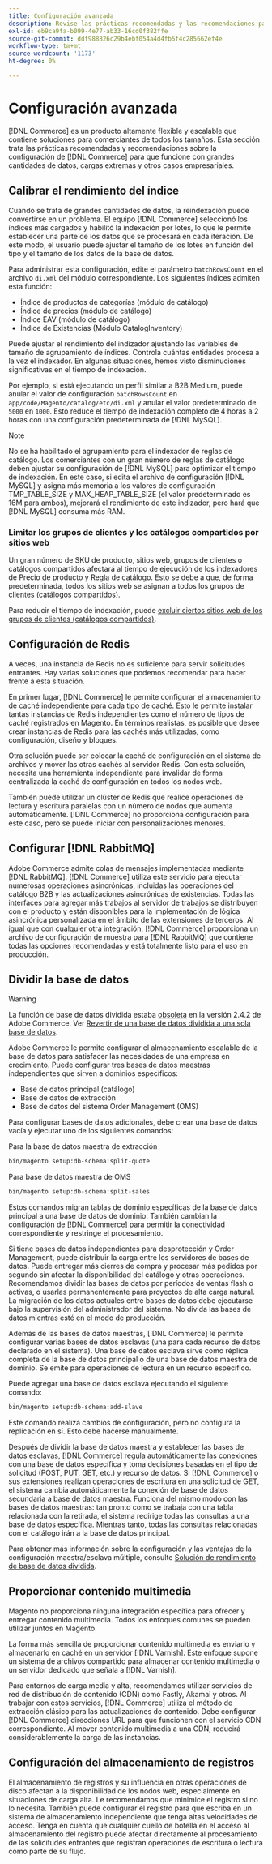 ```yaml
---
title: Configuración avanzada
description: Revise las prácticas recomendadas y las recomendaciones para sistemas de grandes empresas diseñados para procesar grandes volúmenes de datos.
exl-id: eb9ca9fa-b099-4e77-ab33-16cd0f382ffe
source-git-commit: ddf988826c29b4ebf054a4d4fb5f4c285662ef4e
workflow-type: tm+mt
source-wordcount: '1173'
ht-degree: 0%

---
```


# Configuración avanzada

[!DNL Commerce] es un producto altamente flexible y escalable que contiene soluciones para comerciantes de todos los tamaños. Esta sección trata las prácticas recomendadas y recomendaciones sobre la configuración de [!DNL Commerce] para que funcione con grandes cantidades de datos, cargas extremas y otros casos empresariales.

## Calibrar el rendimiento del índice

Cuando se trata de grandes cantidades de datos, la reindexación puede convertirse en un problema. El equipo [!DNL Commerce] seleccionó los índices más cargados y habilitó la indexación por lotes, lo que le permite establecer una parte de los datos que se procesará en cada iteración. De este modo, el usuario puede ajustar el tamaño de los lotes en función del tipo y el tamaño de los datos de la base de datos.

Para administrar esta configuración, edite el parámetro `batchRowsCount` en el archivo `di.xml` del módulo correspondiente. Los siguientes índices admiten esta función:

* Índice de productos de categorías (módulo de catálogo)
* Índice de precios (módulo de catálogo)
* Índice EAV (módulo de catálogo)
* Índice de Existencias (Módulo CatalogInventory)

Puede ajustar el rendimiento del indizador ajustando las variables de tamaño de agrupamiento de índices. Controla cuántas entidades procesa a la vez el indexador. En algunas situaciones, hemos visto disminuciones significativas en el tiempo de indexación.

Por ejemplo, si está ejecutando un perfil similar a B2B Medium, puede anular el valor de configuración `batchRowsCount` en `app/code/Magento/catalog/etc/di.xml` y anular el valor predeterminado de `5000` en `1000`. Esto reduce el tiempo de indexación completo de 4 horas a 2 horas con una configuración predeterminada de [!DNL MySQL].

>[!NOTE]
>
>No se ha habilitado el agrupamiento para el indexador de reglas de catálogo. Los comerciantes con un gran número de reglas de catálogo deben ajustar su configuración de [!DNL MySQL] para optimizar el tiempo de indexación. En este caso, si edita el archivo de configuración [!DNL MySQL] y asigna más memoria a los valores de configuración TMP_TABLE_SIZE y MAX_HEAP_TABLE_SIZE (el valor predeterminado es 16M para ambos), mejorará el rendimiento de este indizador, pero hará que [!DNL MySQL] consuma más RAM.

### Limitar los grupos de clientes y los catálogos compartidos por sitios web

Un gran número de SKU de producto, sitios web, grupos de clientes o catálogos compartidos afectará al tiempo de ejecución de los indexadores de Precio de producto y Regla de catálogo. Esto se debe a que, de forma predeterminada, todos los sitios web se asignan a todos los grupos de clientes (catálogos compartidos).

Para reducir el tiempo de indexación, puede [excluir ciertos sitios web de los grupos de clientes (catálogos compartidos)](https://developer.adobe.com/commerce/php/development/components/indexing/optimization/#customer-group-limitations-by-websites).

## Configuración de Redis

A veces, una instancia de Redis no es suficiente para servir solicitudes entrantes. Hay varias soluciones que podemos recomendar para hacer frente a esta situación.

En primer lugar, [!DNL Commerce] le permite configurar el almacenamiento de caché independiente para cada tipo de caché. Esto le permite instalar tantas instancias de Redis independientes como el número de tipos de caché registrados en Magento. En términos realistas, es posible que desee crear instancias de Redis para las cachés más utilizadas, como configuración, diseño y bloques.

Otra solución puede ser colocar la caché de configuración en el sistema de archivos y mover las otras cachés al servidor Redis. Con esta solución, necesita una herramienta independiente para invalidar de forma centralizada la caché de configuración en todos los nodos web.

También puede utilizar un clúster de Redis que realice operaciones de lectura y escritura paralelas con un número de nodos que aumenta automáticamente. [!DNL Commerce] no proporciona configuración para este caso, pero se puede iniciar con personalizaciones menores.

## Configurar [!DNL RabbitMQ]

Adobe Commerce admite colas de mensajes implementadas mediante [!DNL RabbitMQ]. [!DNL Commerce] utiliza este servicio para ejecutar numerosas operaciones asincrónicas, incluidas las operaciones del catálogo B2B y las actualizaciones asincrónicas de existencias. Todas las interfaces para agregar más trabajos al servidor de trabajos se distribuyen con el producto y están disponibles para la implementación de lógica asincrónica personalizada en el ámbito de las extensiones de terceros. Al igual que con cualquier otra integración, [!DNL Commerce] proporciona un archivo de configuración de muestra para [!DNL RabbitMQ] que contiene todas las opciones recomendadas y está totalmente listo para el uso en producción.

## Dividir la base de datos

>[!WARNING]
>
>La función de base de datos dividida estaba [obsoleta](https://community.magento.com/t5/Magento-DevBlog/Deprecation-of-Split-Database-in-Magento-Commerce/ba-p/465187) en la versión 2.4.2 de Adobe Commerce. Ver [Revertir de una base de datos dividida a una sola base de datos](../configuration/storage/revert-split-database.md).

Adobe Commerce le permite configurar el almacenamiento escalable de la base de datos para satisfacer las necesidades de una empresa en crecimiento. Puede configurar tres bases de datos maestras independientes que sirven a dominios específicos:

* Base de datos principal (catálogo)
* Base de datos de extracción
* Base de datos del sistema Order Management (OMS)

Para configurar bases de datos adicionales, debe crear una base de datos vacía y ejecutar uno de los siguientes comandos:

Para la base de datos maestra de extracción

```bash
bin/magento setup:db-schema:split-quote
```

Para base de datos maestra de OMS

```bash
bin/magento setup:db-schema:split-sales
```

Estos comandos migran tablas de dominio específicas de la base de datos principal a una base de datos de dominio. También cambian la configuración de [!DNL Commerce] para permitir la conectividad correspondiente y restringe el procesamiento.

Si tiene bases de datos independientes para desprotección y Order Management, puede distribuir la carga entre los servidores de bases de datos. Puede entregar más cierres de compra y procesar más pedidos por segundo sin afectar la disponibilidad del catálogo y otras operaciones. Recomendamos dividir las bases de datos por períodos de ventas flash o activas, o usarlas permanentemente para proyectos de alta carga natural. La migración de los datos actuales entre bases de datos debe ejecutarse bajo la supervisión del administrador del sistema.  No divida las bases de datos mientras esté en el modo de producción.

Además de las bases de datos maestras, [!DNL Commerce] le permite configurar varias bases de datos esclavas (una para cada recurso de datos declarado en el sistema). Una base de datos esclava sirve como réplica completa de la base de datos principal o de una base de datos maestra de dominio. Se emite para operaciones de lectura en un recurso específico.

Puede agregar una base de datos esclava ejecutando el siguiente comando:

```bash
bin/magento setup:db-schema:add-slave
```

Este comando realiza cambios de configuración, pero no configura la replicación en sí. Esto debe hacerse manualmente.

Después de dividir la base de datos maestra y establecer las bases de datos esclavas, [!DNL Commerce] regula automáticamente las conexiones con una base de datos específica y toma decisiones basadas en el tipo de solicitud (POST, PUT, GET, etc.) y recurso de datos. Si [!DNL Commerce] o sus extensiones realizan operaciones de escritura en una solicitud de GET, el sistema cambia automáticamente la conexión de base de datos secundaria a base de datos maestra. Funciona del mismo modo con las bases de datos maestras: tan pronto como se trabaja con una tabla relacionada con la retirada, el sistema redirige todas las consultas a una base de datos específica. Mientras tanto, todas las consultas relacionadas con el catálogo irán a la base de datos principal.

Para obtener más información sobre la configuración y las ventajas de la configuración maestra/esclava múltiple, consulte
[Solución de rendimiento de base de datos dividida](../configuration/storage/multi-master.md).

## Proporcionar contenido multimedia

Magento no proporciona ninguna integración específica para ofrecer y entregar contenido multimedia. Todos los enfoques comunes se pueden utilizar juntos en Magento.

La forma más sencilla de proporcionar contenido multimedia es enviarlo y almacenarlo en caché en un servidor [!DNL Varnish]. Este enfoque supone un sistema de archivos compartido para almacenar contenido multimedia o un servidor dedicado que señala a [!DNL Varnish].

Para entornos de carga media y alta, recomendamos utilizar servicios de red de distribución de contenido (CDN) como Fastly, Akamai y otros. Al trabajar con estos servicios, [!DNL Commerce] utiliza el método de extracción clásico para las actualizaciones de contenido. Debe configurar [!DNL Commerce] direcciones URL para que funcionen con el servicio CDN correspondiente. Al mover contenido multimedia a una CDN, reducirá considerablemente la carga de las instancias.

## Configuración del almacenamiento de registros

El almacenamiento de registros y su influencia en otras operaciones de disco afectan a la disponibilidad de los nodos web, especialmente en situaciones de carga alta. Le recomendamos que minimice el registro si no lo necesita. También puede configurar el registro para que escriba en un sistema de almacenamiento independiente que tenga altas velocidades de acceso. Tenga en cuenta que cualquier cuello de botella en el acceso al almacenamiento del registro puede afectar directamente al procesamiento de las solicitudes entrantes que registran operaciones de escritura o lectura como parte de su flujo.
